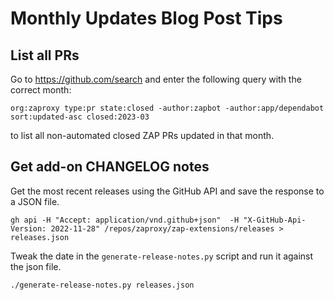 # Monthly Updates Blog Post Tips

## List all PRs
Go to https://github.com/search and enter the following query with the correct month:

```
org:zaproxy type:pr state:closed -author:zapbot -author:app/dependabot sort:updated-asc closed:2023-03
```

to list all non-automated closed ZAP PRs updated in that month.

## Get add-on CHANGELOG notes

Get the most recent releases using the GitHub API and save the response to a JSON file.

```shell
gh api -H "Accept: application/vnd.github+json"  -H "X-GitHub-Api-Version: 2022-11-28" /repos/zaproxy/zap-extensions/releases > releases.json
```

Tweak the date in the `generate-release-notes.py` script and run it against the json file.

```shell
./generate-release-notes.py releases.json
```
